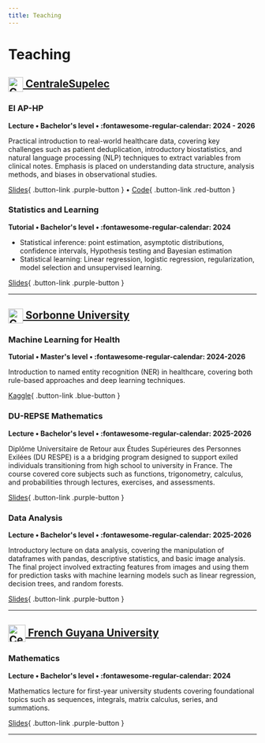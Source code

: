 ```yaml
---
title: Teaching
---
```

# Teaching

<style>

.md-typeset .card-set {
}
</style>

## [<img src="/assets/centralesupelec.png" alt="CentraleSupelec logo" width="30" height="30" style="vertical-align: middle"> CentraleSupelec](https://www.centralesupelec.fr/)

### EI AP-HP

**Lecture • Bachelor's level • :fontawesome-regular-calendar: 2024 - 2026**

Practical introduction to real-world healthcare data, covering key challenges such as patient deduplication, introductory biostatistics, and natural language processing (NLP) techniques to extract variables from clinical notes. Emphasis is placed on understanding data structure, analysis methods, and biases in observational studies.

[Slides](https://drive.google.com/drive/folders/16wr_eyAn4TwHXuZ2UgLnESBsLrMGXRmV?usp=sharing){ .button-link .purple-button } • [Code](https://github.com/Aremaki/edstuto_2025){ .button-link .red-button }

### Statistics and Learning

**Tutorial • Bachelor's level • :fontawesome-regular-calendar: 2024**

- Statistical inference: point estimation, asymptotic distributions, confidence intervals, Hypothesis testing and Bayesian estimation
- Statistical learning: Linear regression, logistic regression, regularization, model selection and unsupervised learning.

[Slides](/assets/files/statml-slides-2023-en.pdf){ .button-link .purple-button }

---
## [<img src="/assets/SorbonneUniversity.png" alt="CentraleSupelec logo" width="30" height="30" style="vertical-align: middle"> Sorbonne University](https://www.sorbonne-universite.fr/)

### Machine Learning for Health

**Tutorial • Master's level • :fontawesome-regular-calendar: 2024-2026**

Introduction to named entity recognition (NER) in healthcare, covering both rule-based approaches and deep learning techniques.

[Kaggle](https://www.kaggle.com/code/remakia/introduction-to-ner){ .button-link .blue-button }

### DU-REPSE Mathematics

**Lecture • Bachelor's level • :fontawesome-regular-calendar: 2025-2026**

Diplôme Universitaire de Retour aux Études Supérieures des Personnes Exilées (DU RESPE) is a  a bridging program designed to support exiled individuals transitioning from high school to university in France. The course covered core subjects such as functions, trigonometry, calculus, and probabilities through lectures, exercises, and assessments.

[Slides](https://sites.google.com/view/maths-du-respe){ .button-link .purple-button }

### Data Analysis

**Lecture • Bachelor's level • :fontawesome-regular-calendar: 2025-2026**

Introductory lecture on data analysis, covering the manipulation of dataframes with pandas, descriptive statistics, and basic image analysis. The final project involved extracting features from images and using them for prediction tasks with machine learning models such as linear regression, decision trees, and random forests.

[Slides](https://github.com/Aremaki/Intro_data){ .button-link .purple-button } 

---

## [<img src="/assets/GuyanaUniversity.png" alt="CentraleSupelec logo" width="35" height="35" style="vertical-align: middle"> French Guyana University](https://www.univ-guyane.fr/)

### Mathematics

**Lecture • Bachelor's level • :fontawesome-regular-calendar: 2024**

Mathematics lecture for first-year university students covering foundational topics such as sequences, integrals, matrix calculus, series, and summations.

[Slides](https://drive.google.com/drive/folders/1AYzsp_lu4BWOIKbAJulaZ4bRJEhm4WmF?usp=sharing){ .button-link .purple-button } 

---